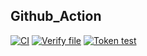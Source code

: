 ## Github_Action
[![CI](https://github.com/PolyGon-13/Github_Action_Study/actions/workflows/basic.yml/badge.svg)](https://github.com/PolyGon-13/Github_Action_Study/actions/workflows/basic.yml)
[![Verify file](https://github.com/PolyGon-13/Github_Action_Study/actions/workflows/var_test.yml/badge.svg)](https://github.com/PolyGon-13/Github_Action_Study/actions/workflows/var_test.yml)
[![Token test](https://github.com/PolyGon-13/Github_Action_Study/actions/workflows/token_test.yml/badge.svg)](https://github.com/PolyGon-13/Github_Action_Study/actions/workflows/token_test.yml)
